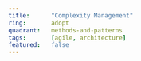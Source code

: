 ```yaml
---
title:      "Complexity Management"
ring:       adopt
quadrant:   methods-and-patterns
tags:       [agile, architecture]
featured:   false
---
```

